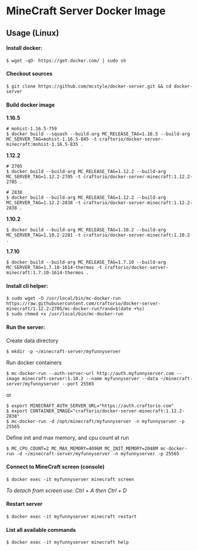 # MineCraft Server Docker Image

## Usage (Linux)

####  Install docker:

    $ wget -qO- https://get.docker.com/ | sudo sh

#### Checkout sources

    $ git clone https://github.com/mcstyle/docker-server.git && cd docker-server

#### Build docker image

**1.16.5**

    # mohist-1.16.5-759
    $ docker build --squash --build-arg MC_RELEASE_TAG=1.16.5 --build-arg MC_SERVER_TAG=mohist-1.16.5-845 -t craftorio/docker-server-minecraft:mohist-1.16.5-835 .


**1.12.2**  

    # 2705  
    $ docker build --build-arg MC_RELEASE_TAG=1.12.2 --build-arg MC_SERVER_TAG=1.12.2-2705 -t craftorio/docker-server-minecraft:1.12.2-2705 .
    
    # 2838
    $ docker build --build-arg MC_RELEASE_TAG=1.12.2 --build-arg MC_SERVER_TAG=1.12.2-2838 -t craftorio/docker-server-minecraft:1.12.2-2838 .

**1.10.2**  

    $ docker build --build-arg MC_RELEASE_TAG=1.10.2 --build-arg MC_SERVER_TAG=1.10.2-2281 -t craftorio/docker-server-minecraft:1.10.2 .
    
**1.7.10**

    $ docker build --build-arg MC_RELEASE_TAG=1.7.10 --build-arg MC_SERVER_TAG=1.7.10-1614-thermos -t craftorio/docker-server-minecraft:1.7.10-1614-thermos .

####  Install cli helper:

    $ sudo wget -O /usr/local/bin/mc-docker-run https://raw.githubusercontent.com/craftorio/docker-server-minecraft/1.12.2-2705/mc-docker-run?rand=$(date +%s)
    $ sudo chmod +x /usr/local/bin/mc-docker-run

####  Run the server:

Create data directory  

    $ mkdir -p ~/minecraft-server/myfunnyserver
    
Run docker containers  

    $ mc-docker-run --auth-server-url http://auth.myfunnyserver.com --image minecraft-server:1.10.2 --name myfunnyserver --data ~/minecraft-server/myfunnyserver --port 25565
    
  or
    
    $ export MINECRAFT_AUTH_SERVER_URL="https://auth.craftorio.com"
    $ export CONTAINER_IMAGE="craftorio/docker-server-minecraft:1.12.2-2838"
    $ mc-docker-run -d /opt/minecraft/myfunnyserver -n myfunnyserver -p 25565
    
Define init and max memory, and cpu count at run

    $ MC_CPU_COUNT=2 MC_MAX_MEMORY=4096M MC_INIT_MEMORY=2048M mc-docker-run -d ~/minecraft-server/myfunnyserver -n myfunnyserver -p 25565

#### Connect to MineCraft screen (console)
 
    $ docker exec -it myfunnyserver minecraft screen

*To detach from screen use: Ctrl + A then Ctrl + D*

#### Restart server
 
    $ docker exec -it myfunnyserver minecraft restart
    
#### List all available commands
    $ docker exec -it myfunnyserver minecraft help
